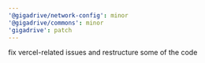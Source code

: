 ```yaml
---
'@gigadrive/network-config': minor
'@gigadrive/commons': minor
'gigadrive': patch
---
```


fix vercel-related issues and restructure some of the code
